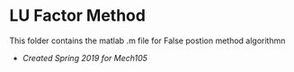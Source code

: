 # LU Factor Method
This folder contains the matlab .m file for False postion method algorithmn
- _Created Spring 2019 for Mech105_

